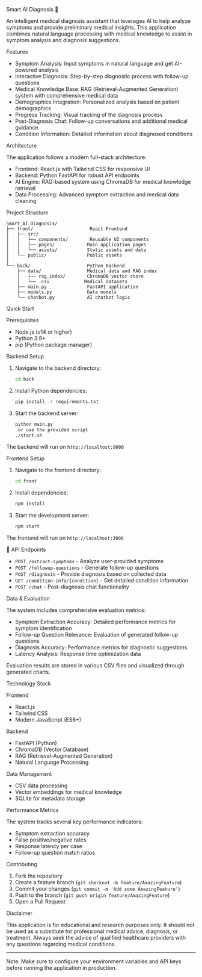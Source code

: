  Smart AI Diagnosis 🏥

An intelligent medical diagnosis assistant that leverages AI to help analyze symptoms and provide preliminary medical insights. This application combines natural language processing with medical knowledge to assist in symptom analysis and diagnosis suggestions.

 Features

- Symptom Analysis: Input symptoms in natural language and get AI-powered analysis
- Interactive Diagnosis: Step-by-step diagnostic process with follow-up questions
- Medical Knowledge Base: RAG (Retrieval-Augmented Generation) system with comprehensive medical data
- Demographics Integration: Personalized analysis based on patient demographics
- Progress Tracking: Visual tracking of the diagnosis process
- Post-Diagnosis Chat: Follow-up conversations and additional medical guidance
- Condition Information: Detailed information about diagnosed conditions

 Architecture

The application follows a modern full-stack architecture:

- Frontend: React.js with Tailwind CSS for responsive UI
- Backend: Python FastAPI for robust API endpoints
- AI Engine: RAG-based system using ChromaDB for medical knowledge retrieval
- Data Processing: Advanced symptom extraction and medical data cleaning

 Project Structure

```
Smart_AI_Diagnosis/
├── front/                     React Frontend
│   ├── src/
│   │   ├── components/        Reusable UI components
│   │   ├── pages/            Main application pages
│   │   └── assets/           Static assets and data
│   └── public/               Public assets
│
└── back/                     Python Backend
    ├── data/                 Medical data and RAG index
    │   ├── rag_index/        ChromaDB vector store
    │   └── .csv             Medical datasets
    ├── main.py               FastAPI application
    ├── models.py             Data models
    └── chatbot.py            AI chatbot logic
```

 Quick Start

 Prerequisites

- Node.js (v14 or higher)
- Python 3.9+
- pip (Python package manager)

 Backend Setup

1. Navigate to the backend directory:
   ```bash
   cd back
   ```

2. Install Python dependencies:
   ```bash
   pip install -r requirements.txt
   ```

3. Start the backend server:
   ```bash
   python main.py
    or use the provided script
   ./start.sh
   ```

The backend will run on `http://localhost:8000`

 Frontend Setup

1. Navigate to the frontend directory:
   ```bash
   cd front
   ```

2. Install dependencies:
   ```bash
   npm install
   ```

3. Start the development server:
   ```bash
   npm start
   ```

The frontend will run on `http://localhost:3000`

 🔧 API Endpoints

- `POST /extract-symptoms` - Analyze user-provided symptoms
- `POST /followup-questions` - Generate follow-up questions
- `POST /diagnosis` - Provide diagnosis based on collected data
- `GET /condition-info/{condition}` - Get detailed condition information
- `POST /chat` - Post-diagnosis chat functionality

 Data & Evaluation

The system includes comprehensive evaluation metrics:

- Symptom Extraction Accuracy: Detailed performance metrics for symptom identification
- Follow-up Question Relevance: Evaluation of generated follow-up questions
- Diagnosis Accuracy: Performance metrics for diagnostic suggestions
- Latency Analysis: Response time optimization data

Evaluation results are stored in various CSV files and visualized through generated charts.

 Technology Stack

 Frontend
- React.js
- Tailwind CSS
- Modern JavaScript (ES6+)

 Backend
- FastAPI (Python)
- ChromaDB (Vector Database)
- RAG (Retrieval-Augmented Generation)
- Natural Language Processing

 Data Management
- CSV data processing
- Vector embeddings for medical knowledge
- SQLite for metadata storage

 Performance Metrics

The system tracks several key performance indicators:
- Symptom extraction accuracy
- False positive/negative rates
- Response latency per case
- Follow-up question match ratios

 Contributing

1. Fork the repository
2. Create a feature branch (`git checkout -b feature/AmazingFeature`)
3. Commit your changes (`git commit -m 'Add some AmazingFeature'`)
4. Push to the branch (`git push origin feature/AmazingFeature`)
5. Open a Pull Request

 Disclaimer

This application is for educational and research purposes only. It should not be used as a substitute for professional medical advice, diagnosis, or treatment. Always seek the advice of qualified healthcare providers with any questions regarding medical conditions.

 
---

Note: Make sure to configure your environment variables and API keys before running the application in production.
